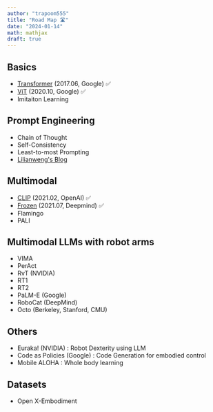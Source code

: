 ```yaml
---
author: "trapoom555"
title: "Road Map 🛣️"
date: "2024-01-14"
math: mathjax
draft: true
---
```


## Basics
- [Transformer](https://trapoom555.github.io/trapoom555-blog/posts/transformer/) (2017.06, Google) ✅ 
- [ViT](https://trapoom555.github.io/trapoom555-blog/posts/vit/) (2020.10, Google) ✅
- Imitaiton Learning

## Prompt Engineering
- Chain of Thought
- Self-Consistency
- Least-to-most Prompting
- [Lilianweng's Blog](https://lilianweng.github.io/posts/2023-03-15-prompt-engineering/)

## Multimodal
- [CLIP](https://trapoom555.github.io/trapoom555-blog/posts/clip/) (2021.02, OpenAI) ✅
- [Frozen](https://trapoom555.github.io/trapoom555-blog/posts/frozen/) (2021.07, Deepmind) ✅
- Flamingo
- PALI

## Multimodal LLMs with robot arms
- VIMA
- PerAct
- RvT (NVIDIA)
- RT1
- RT2
- PaLM-E (Google)
- RoboCat (DeepMind)
- Octo (Berkeley, Stanford, CMU)

## Others
- Euraka! (NVIDIA) : Robot Dexterity using LLM
- Code as Policies (Google) : Code Generation for embodied control
- Mobile ALOHA : Whole body learning

## Datasets
- Open X-Embodiment


